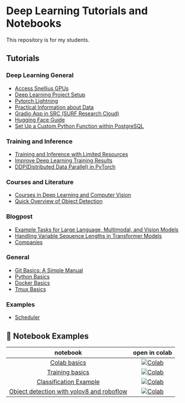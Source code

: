 # Deep Learning Tutorials and Notebooks

This repository is for my students.

## Tutorials

### Deep Learning General
- [Access Snellius GPUs](gpu.md)
- [Deep Learning Project Setup](deep_learning_project_setup.md)
- [Pytorch Lightning](pytorch_lightning.md)
- [Practical Information about Data](practical_info_data.md)
- [Gradio App in SRC (SURF Research Cloud)](gradio_src.md)
- [Hugging Face Guide](gradio_hf.md)
- [Set Up a Custom Python Function within PostgreSQL](postgres_plpython3u.md)

### Training and Inference
- [Training and Inference with Limited Resources](resource_limitations.md)
- [Improve Deep Learning Training Results](improve_training_results.md)
- [DDP(Distributed Data Parallel) in PyTorch](ddp.md)

### Courses and Literature
- [Courses in Deep Learning and Computer Vision](courses.md)
- [Quick Overview of Object Detection](object_detection.md)

### Blogpost
- [Example Tasks for Large Language, Multimodal, and Vision Models](tasks.md)
- [Handling Variable Sequence Lengths in Transformer Models](transformer_models_with_variable_sequence_lengths.md)
- [Companies](companies.md)

### General
- [Git Basics: A Simple Manual](git.md)
- [Python Basics](python.md)
- [Docker Basics](docker.md)
- [Tmux Basics](tmux.md)

### Examples
- [Scheduler](scheuler.md)

## 🚀 Notebook Examples
| **notebook** | **open in colab** |
|:------------:|:-------------------------------------------------:|
| [Colab basics](https://github.com/fkariminejadasl/ml-notebooks/blob/main/notebooks/colab_basics.ipynb) | [![Colab](https://colab.research.google.com/assets/colab-badge.svg)](https://colab.research.google.com/github/fkariminejadasl/ml-notebooks/blob/main/notebooks/colab_basics.ipynb)| 
| [Training basics](https://github.com/fkariminejadasl/ml-notebooks/blob/main/notebooks/training_basics.ipynb) | [![Colab](https://colab.research.google.com/assets/colab-badge.svg)](https://colab.research.google.com/github/fkariminejadasl/ml-notebooks/blob/main/notebooks/training_basics.ipynb)| 
| [Classification Example](https://github.com/fkariminejadasl/ml-notebooks/blob/main/notebooks/example_calssification.ipynb) | [![Colab](https://colab.research.google.com/assets/colab-badge.svg)](https://colab.research.google.com/github/fkariminejadasl/ml-notebooks/blob/main/notebooks/example_calssification.ipynb)| 
| [Object detection with yolov8 and roboflow](https://github.com/fkariminejadasl/ml-notebooks/blob/main/notebooks/object_detection_with_yolov8_roboflow.ipynb) | [![Colab](https://colab.research.google.com/assets/colab-badge.svg)](https://colab.research.google.com/github/fkariminejadasl/ml-notebooks/blob/main/notebooks/object_detection_with_yolov8_roboflow.ipynb)| 
